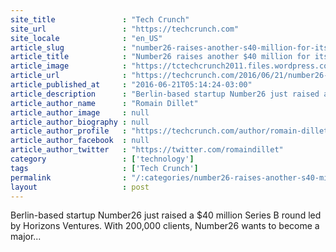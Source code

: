 ```yaml
---
site_title               : "Tech Crunch"
site_url                 : "https://techcrunch.com"
site_locale              : "en_US"
article_slug             : "number26-raises-another-s40-million-for-its-vision-for-the-future-of-banking"
article_title            : "Number26 raises another $40 million for its vision for the future of banking"
article_image            : "https://tctechcrunch2011.files.wordpress.com/2016/06/number26_controlcenter_web_en.png?w=764&h=400&crop=1"
article_url              : "https://techcrunch.com/2016/06/21/number26-raises-another-40-million-for-its-vision-for-the-future-of-banking/"
article_published_at     : "2016-06-21T05:14:24-03:00"
article_description      : "Berlin-based startup Number26 just raised a $40 million Series B round led by Horizons Ventures. With 200,000 clients, Number26 wants to become a major..."
article_author_name      : "Romain Dillet"
article_author_image     : null
article_author_biography : null
article_author_profile   : "https://techcrunch.com/author/romain-dillet/"
article_author_facebook  : null
article_author_twitter   : "https://twitter.com/romaindillet"
category                 : ['technology']
tags                     : ['Tech Crunch']
permalink                : "/:categories/number26-raises-another-s40-million-for-its-vision-for-the-future-of-banking/"
layout                   : post
---
```


Berlin-based startup Number26 just raised a $40 million Series B round led by Horizons Ventures. With 200,000 clients, Number26 wants to become a major...
